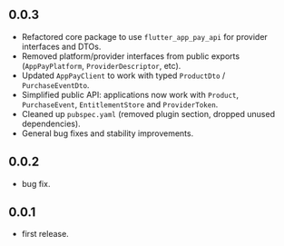 ## 0.0.3
- Refactored core package to use `flutter_app_pay_api` for provider interfaces and DTOs.
- Removed platform/provider interfaces from public exports (`AppPayPlatform`, `ProviderDescriptor`, etc).
- Updated `AppPayClient` to work with typed `ProductDto` / `PurchaseEventDto`.
- Simplified public API: applications now work with `Product`, `PurchaseEvent`, `EntitlementStore` and `ProviderToken`.
- Cleaned up `pubspec.yaml` (removed plugin section, dropped unused dependencies).
- General bug fixes and stability improvements.

## 0.0.2
- bug fix.

## 0.0.1

- first release.
